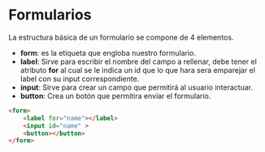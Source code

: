 # Formularios

La estructura básica de un formulario se compone de 4 elementos.

+ **form**: es la etiqueta que engloba nuestro formulario.
+ **label**: Sirve para escribir el nombre del campo a rellenar, debe tener el atributo **for** al cual se le indica un id que lo que hara sera emparejar el label con su input correspondiente.
+ **input**: Sirve para crear un campo que permitirá al usuario interactuar.
+ **button**: Crea un botón que permitira enviar el formulario.


```HTML
<form>
    <label for="name"></label>
    <input id="name" >
    <button></button>
</form>
```